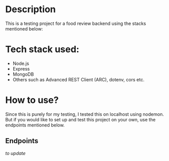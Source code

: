 # Description
This is a testing project for a food review backend using the stacks mentioned below:

# Tech stack used:
* Node.js
* Express
* MongoDB
* Others such as Advanced REST Client (ARC), dotenv, cors etc.

# How to use?
Since this is purely for my testing, I tested this on localhost using nodemon. But if you would like to set up and test this project on your own, use the endpoints mentioned below.

## Endpoints
_to update_